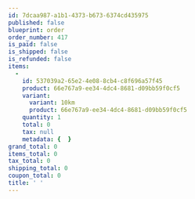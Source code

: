 ```yaml
---
id: 7dcaa987-a1b1-4373-b673-6374cd435975
published: false
blueprint: order
order_number: 417
is_paid: false
is_shipped: false
is_refunded: false
items:
  -
    id: 537039a2-65e2-4e08-8cb4-c8f696a57f45
    product: 66e767a9-ee34-4dc4-8681-d09bb59f0cf5
    variant:
      variant: 10km
      product: 66e767a9-ee34-4dc4-8681-d09bb59f0cf5
    quantity: 1
    total: 0
    tax: null
    metadata: {  }
grand_total: 0
items_total: 0
tax_total: 0
shipping_total: 0
coupon_total: 0
title: ' '
---
```

